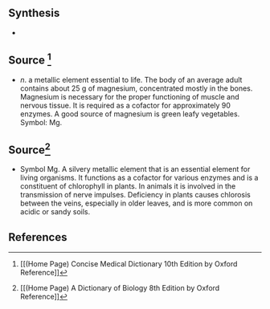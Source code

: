 ## Synthesis
- 
## Source [^1]
- $n$. a metallic element essential to life. The body of an average adult contains about 25 g of magnesium, concentrated mostly in the bones. Magnesium is necessary for the proper functioning of muscle and nervous tissue. It is required as a cofactor for approximately 90 enzymes. A good source of magnesium is green leafy vegetables. Symbol: Mg.
## Source[^2]
- Symbol Mg. A silvery metallic element that is an essential element for living organisms. It functions as a cofactor for various enzymes and is a constituent of chlorophyll in plants. In animals it is involved in the transmission of nerve impulses. Deficiency in plants causes chlorosis between the veins, especially in older leaves, and is more common on acidic or sandy soils.
## References

[^1]: [[(Home Page) Concise Medical Dictionary 10th Edition by Oxford Reference]]
[^2]: [[(Home Page) A Dictionary of Biology 8th Edition by Oxford Reference]]